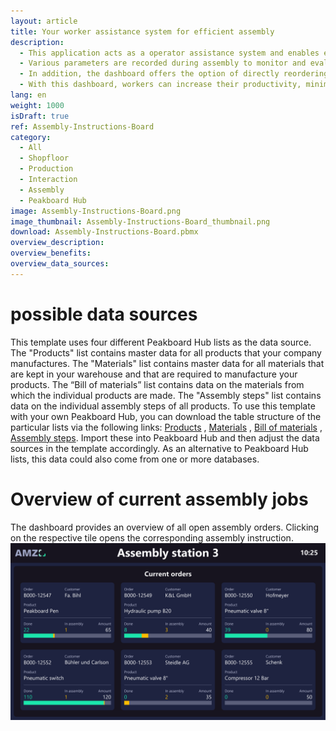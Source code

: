 ```yaml
---
layout: article
title: Your worker assistance system for efficient assembly 
description: 
  - This application acts as a operator assistance system and enables efficient and error-free assembly. The interactive dashboard initially provides an overview of the progress of all open assembly orders. When an order is selected by clicking on its tile using a touchscreen or a mouse connected to the Peakboard Box, the worker receives step-by-step instructions for assembling the particular product. The instructions are conveyed by descriptive text, images, technical drawings, and a list of materials. 
  - Various parameters are recorded during assembly to monitor and evaluate the production process. This includes recording the time required and counting the OK and NOK parts at the end of assembly. This data is used for quality control and makes it possible to optimize your production process and make possible improvements more quickly.
  - In addition, the dashboard offers the option of directly reordering required materials in internal warehouse logistics or reporting problems to those responsible for production.
  - With this dashboard, workers can increase their productivity, minimize errors, and ensure smooth assembly. Likewise, new company employees can now get started in assembly without a great deal of training. 
lang: en
weight: 1000
isDraft: true
ref: Assembly-Instructions-Board
category:
  - All
  - Shopfloor
  - Production
  - Interaction
  - Assembly
  - Peakboard Hub
image: Assembly-Instructions-Board.png
image_thumbnail: Assembly-Instructions-Board_thumbnail.png
download: Assembly-Instructions-Board.pbmx
overview_description:
overview_benefits:
overview_data_sources:
---
```

# possible data sources
This template uses four different Peakboard Hub lists as the data source. The "Products" list contains master data for all products that your company manufactures. The "Materials" list contains master data for all materials that are kept in your warehouse and that are required to manufacture your products. The “Bill of materials” list contains data on the materials from which the individual products are made. The "Assembly steps" list contains data on the individual assembly steps of all products. To use this template with your own Peakboard Hub, you can download the table structure of the particular lists via the following links: <a href="Products.txt" class="inline" download>Products</a> , <a href="Materials.txt" class="inline" download>Materials</a> , <a href="BillOfMaterials.txt" class="inline" download>Bill of materials</a> , <a href="Assembly_Steps.txt" class="inline" download>Assembly steps</a>. Import these into Peakboard Hub and then adjust the data sources in the template accordingly. As an alternative to Peakboard Hub lists, this data could also come from one or more databases.

# Overview of current assembly jobs
The dashboard provides an overview of all open assembly orders. Clicking on the respective tile opens the corresponding assembly instruction.
![image_live](Assembly-Instructions-Board-Orders.png)
